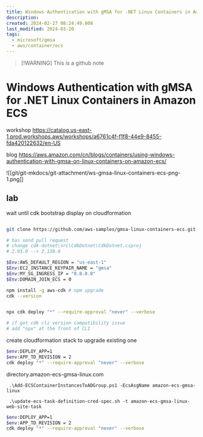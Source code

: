 ```yaml
---
title: Windows Authentication with gMSA for .NET Linux Containers in Amazon ECS
description: 
created: 2024-02-27 08:24:49.808
last_modified: 2024-03-20
tags:
  - microsoft/gmsa
  - aws/container/ecs
---
```

> [!WARNING] This is a github note
# Windows Authentication with gMSA for .NET Linux Containers in Amazon ECS

workshop
https://catalog.us-east-1.prod.workshops.aws/workshops/a6761c4f-f1f8-44e9-8455-fda420122632/en-US

blog
https://aws.amazon.com/cn/blogs/containers/using-windows-authentication-with-gmsa-on-linux-containers-on-amazon-ecs/

![[git/git-mkdocs/git-attachment/ws-gmsa-linux-containers-ecs-png-1.png]]

## lab 

wait until cdk bootstrap display on cloudformation
```sh

git clone https://github.com/aws-samples/gmsa-linux-containers-ecs.git

# has send pull request
# change cdk-dotnet\src\CdkDotnet\CdkDotnet.csproj
# 2.93.0 --> 2.130.0

$Env:AWS_DEFAULT_REGION = "us-east-1"
$Env:EC2_INSTANCE_KEYPAIR_NAME = "gmsa"
$Env:MY_SG_INGRESS_IP = "0.0.0.0" 
$Env:DOMAIN_JOIN_ECS = 0 

npm install -g aws-cdk # npm upgrade
cdk --version


npx cdk deploy "*" --require-approval "never" --verbose

# if got cdk cli version compatibility issue
# add "npx" at the front of CLI

```

create cloudformation stack to upgrade existing one
```sh
$env:DEPLOY_APP=1
$env:APP_TD_REVISION = 2
cdk deploy "*" --require-approval "never" --verbose

```

directory.amazon-ecs-gmsa-linux.com
```
 .\Add-ECSContainerInstancesToADGroup.ps1 -EcsAsgName amazon-ecs-gmsa-linux
```

```
 .\update-ecs-task-definition-cred-spec.sh -t amazon-ecs-gmsa-linux-web-site-task
```

```sh
$env:DEPLOY_APP=1
$env:APP_TD_REVISION = 2
cdk deploy "*" --require-approval "never" --verbose

```


